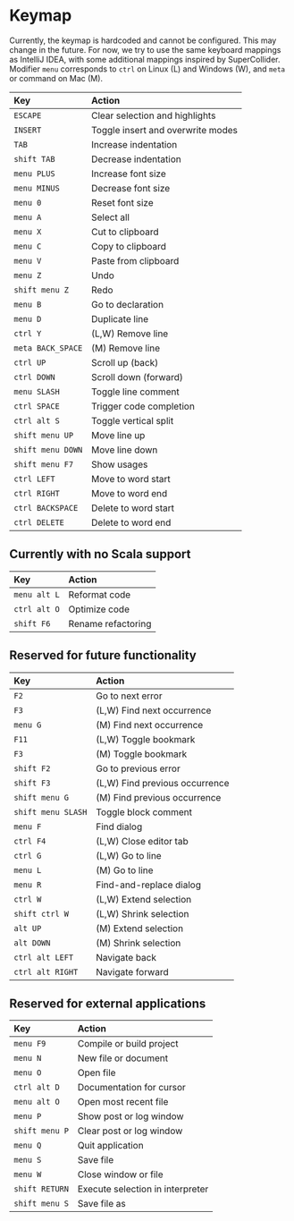 # Keymap

Currently, the keymap is hardcoded and cannot be configured. This may change in the future.
For now, we try to use the same keyboard mappings as IntelliJ IDEA, with some additional mappings
inspired by SuperCollider. Modifier `menu` corresponds to `ctrl` on Linux (L) and Windows (W), 
and `meta` or command on Mac (M).

|**Key**            |**Action**                         |
|:------------------|:----------------------------------|
|`ESCAPE`           |Clear selection and highlights     |
|`INSERT`           |Toggle insert and overwrite modes  |
|`TAB`              |Increase indentation               |
|`shift TAB`        |Decrease indentation               |
|`menu PLUS`        |Increase font size                 |
|`menu MINUS`       |Decrease font size                 |
|`menu 0`           |Reset font size                    |
|`menu A`           |Select all                         |
|`menu X`           |Cut to clipboard                   |
|`menu C`           |Copy to clipboard                  |
|`menu V`           |Paste from clipboard               |
|`menu Z`           |Undo                               |
|`shift menu Z`     |Redo                               |
|`menu B`           |Go to declaration                  |
|`menu D`           |Duplicate line                     |
|`ctrl Y`           |(L,W) Remove line                  |
|`meta BACK_SPACE`  |(M)   Remove line                  |
|`ctrl UP`          |Scroll up (back)                   |
|`ctrl DOWN`        |Scroll down (forward)              |
|`menu SLASH`       |Toggle line comment                |
|`ctrl SPACE`       |Trigger code completion            |
|`ctrl alt S`       |Toggle vertical split              |
|`shift menu UP`    |Move line up                       |
|`shift menu DOWN`  |Move line down                     |
|`shift menu F7`    |Show usages                        |
|`ctrl LEFT`        |Move to word start                 |
|`ctrl RIGHT`       |Move to word end                   |
|`ctrl BACKSPACE`   |Delete to word start               |
|`ctrl DELETE`      |Delete to word end                 |

## Currently with no Scala support

|**Key**            |**Action**                         |
|:------------------|:----------------------------------|
|`menu alt L`       |Reformat code                      |
|`ctrl alt O`       |Optimize code                      |
|`shift F6`         |Rename refactoring                 |

## Reserved for future functionality

|**Key**            |**Action**                         |
|:------------------|:----------------------------------|
|`F2`               |Go to next error                   |
|`F3`               |(L,W) Find next occurrence         |
|`menu G`           |(M)   Find next occurrence         |
|`F11`              |(L,W) Toggle bookmark              |
|`F3`               |(M)   Toggle bookmark              |
|`shift F2`         |Go to previous error               |
|`shift F3`         |(L,W) Find previous occurrence     |
|`shift menu G`     |(M)   Find previous occurrence     |
|`shift menu SLASH` |Toggle block comment               |
|`menu F`           |Find dialog                        |
|`ctrl F4`          |(L,W) Close editor tab             |
|`ctrl G`           |(L,W) Go to line                   |
|`menu L`           |(M)   Go to line                   |
|`menu R`           |Find-and-replace dialog            |
|`ctrl W`           |(L,W) Extend selection             |
|`shift ctrl W`     |(L,W) Shrink selection             |
|`alt UP`           |(M)   Extend selection             |
|`alt DOWN`         |(M)   Shrink selection             |
|`ctrl alt LEFT`    |Navigate back                      |
|`ctrl alt RIGHT`   |Navigate forward                   |

## Reserved for external applications

|**Key**            |**Action**                         |
|:------------------|:----------------------------------|
|`menu F9`          |Compile or build project           |
|`menu N`           |New file or document               |
|`menu O`           |Open file                          |
|`ctrl alt D`       |Documentation for cursor           |
|`menu alt O`       |Open most recent file              |
|`menu P`           |Show post or log window            |
|`shift menu P`     |Clear post or log window           |
|`menu Q`           |Quit application                   |
|`menu S`           |Save file                          |
|`menu W`           |Close window or file               |
|`shift RETURN`     |Execute selection in interpreter   |
|`shift menu S`     |Save file as                       |
